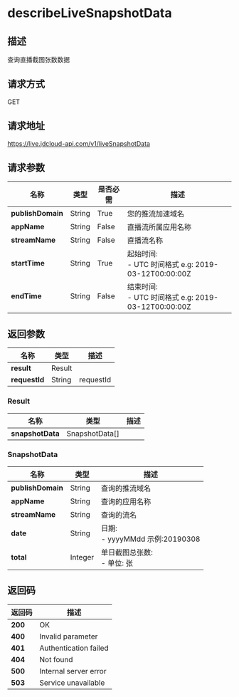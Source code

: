 # describeLiveSnapshotData


## 描述
查询直播截图张数数据

## 请求方式
GET

## 请求地址
https://live.jdcloud-api.com/v1/liveSnapshotData


## 请求参数
|名称|类型|是否必需|描述|
|---|---|---|---|
|**publishDomain**|String|True|您的推流加速域名|
|**appName**|String|False|直播流所属应用名称|
|**streamName**|String|False|直播流名称|
|**startTime**|String|True|起始时间:<br>  - UTC 时间格式 e.g: 2019-03-12T00:00:00Z<br>|
|**endTime**|String|False|结束时间:<br>  - UTC 时间格式 e.g: 2019-03-12T00:00:00Z<br>|


## 返回参数
|名称|类型|描述|
|---|---|---|
|**result**|Result| |
|**requestId**|String|requestId|

### Result
|名称|类型|描述|
|---|---|---|
|**snapshotData**|SnapshotData[]| |
### SnapshotData
|名称|类型|描述|
|---|---|---|
|**publishDomain**|String|查询的推流域名|
|**appName**|String|查询的应用名称|
|**streamName**|String|查询的流名|
|**date**|String|日期:<br>  - yyyyMMdd 示例:20190308<br>|
|**total**|Integer|单日截图总张数:<br>  - 单位: 张<br>|

## 返回码
|返回码|描述|
|---|---|
|**200**|OK|
|**400**|Invalid parameter|
|**401**|Authentication failed|
|**404**|Not found|
|**500**|Internal server error|
|**503**|Service unavailable|
